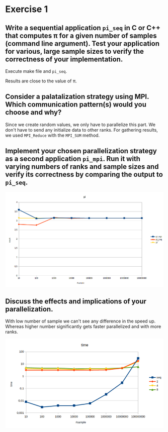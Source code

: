 # Exercise 1

## Write a sequential application `pi_seq` in C or C++ that computes π for a given number of samples (command line argument). Test your application for various, large sample sizes to verify the correctness of your implementation.

Execute make file and ```pi_seq```.

Results are close to the value of π.

## Consider a palatalization strategy using MPI. Which communication pattern(s) would you choose and why?

Since we create random values, we only have to parallelize this part. We don't have to send any initialize data to other ranks. For gathering results, we used  ```MPI_Reduce``` with the ```MPI_SUM``` method.

## Implement your chosen parallelization strategy as a second application `pi_mpi`. Run it with varying numbers of ranks and sample sizes and verify its correctness by comparing the output to `pi_seq`.

![Image](pi_results.png) 

## Discuss the effects and implications of your parallelization.

With low number of sample we can't see any difference in the speed up.
Whereas higher number significantly gets faster parallelized and with more ranks.

![Image](pi_time.png) 
